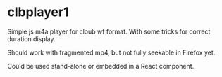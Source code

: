 # clbplayer1
Simple js m4a player for cloub wf format. With some tricks for correct duration display.

Should work with fragmented mp4, but not fully seekable in Firefox yet.

Could be used stand-alone or embedded in a React component.
